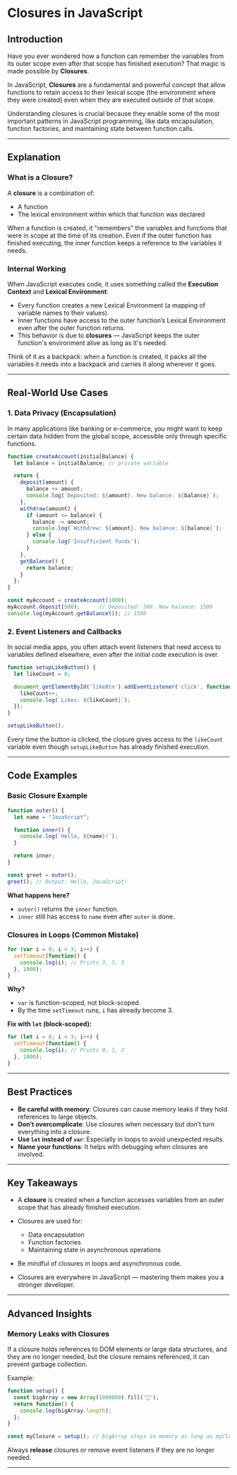 # Closures in JavaScript

## Introduction

Have you ever wondered how a function can remember the variables from its outer scope even after that scope has finished execution? That magic is made possible by **Closures**.

In JavaScript, **Closures** are a fundamental and powerful concept that allow functions to retain access to their lexical scope (the environment where they were created) even when they are executed outside of that scope.

Understanding closures is crucial because they enable some of the most important patterns in JavaScript programming, like data encapsulation, function factories, and maintaining state between function calls.

---

## Explanation

### What is a Closure?

A **closure** is a combination of:

* A function
* The lexical environment within which that function was declared

When a function is created, it "remembers" the variables and functions that were in scope at the time of its creation. Even if the outer function has finished executing, the inner function keeps a reference to the variables it needs.

### Internal Working

When JavaScript executes code, it uses something called the **Execution Context** and **Lexical Environment**:

* Every function creates a new Lexical Environment (a mapping of variable names to their values).
* Inner functions have access to the outer function’s Lexical Environment even after the outer function returns.
* This behavior is due to **closures** — JavaScript keeps the outer function's environment alive as long as it's needed.

Think of it as a backpack: when a function is created, it packs all the variables it needs into a backpack and carries it along wherever it goes.

---

## Real-World Use Cases

### 1. **Data Privacy (Encapsulation)**

In many applications like banking or e-commerce, you might want to keep certain data hidden from the global scope, accessible only through specific functions.

```javascript
function createAccount(initialBalance) {
  let balance = initialBalance; // private variable

  return {
    deposit(amount) {
      balance += amount;
      console.log(`Deposited: ${amount}. New balance: ${balance}`);
    },
    withdraw(amount) {
      if (amount <= balance) {
        balance -= amount;
        console.log(`Withdrew: ${amount}. New balance: ${balance}`);
      } else {
        console.log('Insufficient funds');
      }
    },
    getBalance() {
      return balance;
    }
  };
}

const myAccount = createAccount(1000);
myAccount.deposit(500);      // Deposited: 500. New balance: 1500
console.log(myAccount.getBalance()); // 1500
```

### 2. **Event Listeners and Callbacks**

In social media apps, you often attach event listeners that need access to variables defined elsewhere, even after the initial code execution is over.

```javascript
function setupLikeButton() {
  let likeCount = 0;

  document.getElementById('likeBtn').addEventListener('click', function() {
    likeCount++;
    console.log(`Likes: ${likeCount}`);
  });
}

setupLikeButton();
```

Every time the button is clicked, the closure gives access to the `likeCount` variable even though `setupLikeButton` has already finished execution.

---

## Code Examples

### Basic Closure Example

```javascript
function outer() {
  let name = "JavaScript";

  function inner() {
    console.log(`Hello, ${name}!`);
  }

  return inner;
}

const greet = outer();
greet(); // Output: Hello, JavaScript!
```

**What happens here?**

* `outer()` returns the `inner` function.
* `inner` still has access to `name` even after `outer` is done.

### Closures in Loops (Common Mistake)

```javascript
for (var i = 0; i < 3; i++) {
  setTimeout(function() {
    console.log(i); // Prints 3, 3, 3
  }, 1000);
}
```

**Why?**

* `var` is function-scoped, not block-scoped.
* By the time `setTimeout` runs, `i` has already become 3.

**Fix with `let` (block-scoped):**

```javascript
for (let i = 0; i < 3; i++) {
  setTimeout(function() {
    console.log(i); // Prints 0, 1, 2
  }, 1000);
}
```

---

## Best Practices

* **Be careful with memory**: Closures can cause memory leaks if they hold references to large objects.
* **Don’t overcomplicate**: Use closures when necessary but don’t turn everything into a closure.
* **Use `let` instead of `var`**: Especially in loops to avoid unexpected results.
* **Name your functions**: It helps with debugging when closures are involved.

---

## Key Takeaways

* A **closure** is created when a function accesses variables from an outer scope that has already finished execution.
* Closures are used for:

  * Data encapsulation
  * Function factories
  * Maintaining state in asynchronous operations
* Be mindful of closures in loops and asynchronous code.
* Closures are everywhere in JavaScript — mastering them makes you a stronger developer.

---

## Advanced Insights

### Memory Leaks with Closures

If a closure holds references to DOM elements or large data structures, and they are no longer needed, but the closure remains referenced, it can prevent garbage collection.

Example:

```javascript
function setup() {
  const bigArray = new Array(1000000).fill('🛒');
  return function() {
    console.log(bigArray.length);
  };
}

const myClosure = setup(); // bigArray stays in memory as long as myClosure is referenced
```

Always **release** closures or remove event listeners if they are no longer needed.

---
